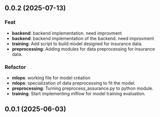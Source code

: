 ## 0.0.2 (2025-07-13)

### Feat

- **backend**: backend implementation. need improvment
- **backend**: backend implementation of the backend. need improvment
- **training**: Add script to build model designed for insurance data.
- **preprocessing**: Adding modules for data preprocessing for insurance data.

### Refactor

- **mlops**: working file for model création
- **mlops**: specialization of data preprocessing to fit the model.
- **preprocessing**: Turning preprocess_assurance.py to python module.
- **training**: Start implementing mlflow for model training evaluation.

## 0.0.1 (2025-06-03)
